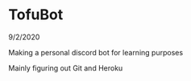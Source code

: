# TofuBot
9/2/2020

Making a personal discord bot for learning purposes

Mainly figuring out Git and Heroku

